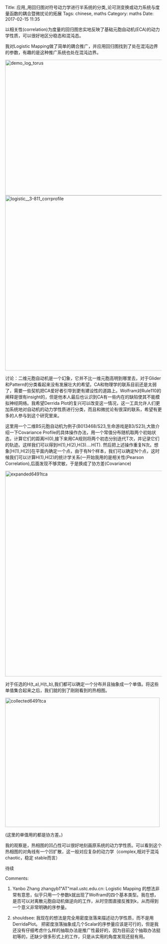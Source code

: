 Title: 应用_用回归图对符号动力学进行半系统的分类_论可测变换或动力系统与度量函数的耦合暨微扰论的拓展
Tags: chinese, maths
Category: maths
Date: 2017-02-15 11:35

以相关性(correlation)为度量的回归图忠实地反映了基础元胞自动机(ECA)的动力学性质，可以很好地区分稳态和混沌态。

我对Logistic Mapping做了简单的耦合推广，并应用回归图找到了处在混沌边界的参数，有趣的是这种推广系统也处在混沌边界。

<img class="alignnone size-full wp-image-253" src="{static}/wp-content/uploads/2017/02/demo_log_torus.jpg" alt="demo_log_torus" width="2409" height="436" />

<img class="alignnone size-full wp-image-304" src="{static}/wp-content/uploads/2017/02/logistic__3-811_corrprofile.jpg" alt="logistic__3-811_corrprofile" width="1000" height="563" />

讨论：二维元胞自动机是一个幻象，它并不比一维元胞高明到哪里去，对于Glider和Pattern的分类看起来没有发展壮大的希望。CA和物理学的联系目前还是太弱了，需要一些契机把CA爱好者引导到更有建设性的道路上。Wolfram对Rule110的阐释是很有insight的，但是他本人最后也认识到CA有一些内在的缺陷使其不能模拟神经网络。我希望Derrida Plot的复兴可以改变这一情况，这一工具允许人们更加系统地对自动机的动力学性质进行分类，而且和微扰论有很深的联系，希望有更多的人参与到这个研究里来。

这里用一个二维BS元胞自动机为例子(B013468/S23,生命游戏是B3/S23),大致介绍一下Covariance Profile的具体操作办法，用一个常值分布随机取两个初始状态，计算它们的距离H(0),接下来用CA规则将两个初态分别迭代T次，并记录它们的轨迹。这样我们可以得到H(1),H(2),H(3)....H(T). 然后把上述操作重复N次。想象[H(1),H(2)]在平面内确定一个点，由于有N个样本，我们可以确定N个点，这时候我们可以计算H(1),H(2)的统计学关系(一开始我用的是相关性(Pearson Correlation),后面发现不够灵敏，于是换成了协方差(Covariance)

<img class="alignnone size-full wp-image-306" src="{static}/wp-content/uploads/2017/02/expanded6491tca.jpg" alt="expanded6491tca" width="735" height="661" />

对于任选的H(t_a),H(t_b),我们都可以确定一个分布并且抽象成一个单值。将这些单值集合起来之后，我们就的到了刚刚看到的热相图。

<img class="alignnone size-full wp-image-308" src="{static}/wp-content/uploads/2017/02/collected6491tca.jpg" alt="collected6491tca" width="497" height="416" />

(这里的单值用的都是协方差。)

我的观察是，热相图的凹凸性可以很好地刻画原系统的动力学性质。可以看到这个热相图的对角线有一个凹扩散，这一般对应复杂的动力学（complex,相对于混沌 chaotic，稳定 stable而言）

待续

Comments: 

1. Yanbo Zhang zhangyb1"AT"mail.ustc.edu.cn: Logistic Mapping 的想法非常有意思，似乎只用一个参数k就出现了Wolfram的四个基本类型。我在想，是否可以对离散元胞自动机做逆向的工作，从时空图直接反推到k，从而得到一个意义非常明确的序参量。

1. shouldsee: 我现在的想法是完全用密度涨落来描述动力学性质，而不是用DerridaPlot。 把密度涨落抽象成几个Scalar的序参量应该是可行的，但是我还没有仔细考虑什么样的抽取办法是推广性最好的，因为目前这个抽取办法挺初等的，还缺少很多形式上的工作，只是从实用的角度发现还挺有用。